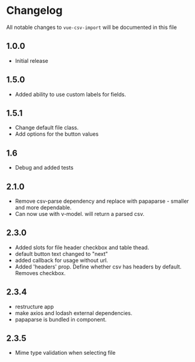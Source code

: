 # Changelog

All notable changes to `vue-csv-import` will be documented in this file

## 1.0.0
- Initial release

## 1.5.0
- Added ability to use custom labels for fields.

## 1.5.1
- Change default file class.
- Add options for the button values

## 1.6
- Debug and added tests

## 2.1.0
- Remove csv-parse dependency and replace with papaparse - smaller and more dependable.
- Can now use with v-model.  will return a parsed csv.

## 2.3.0
- Added slots for file header checkbox and table thead.
- default button text changed to "next"
- added callback for usage without url.
- Added 'headers' prop.  Define whether csv has headers by default.  Removes checkbox.

## 2.3.4
- restructure app
- make axios and lodash external dependencies.
- papaparse is bundled in component.

## 2.3.5
- Mime type validation when selecting file